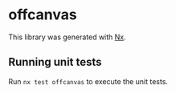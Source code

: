 # offcanvas

This library was generated with [Nx](https://nx.dev).

## Running unit tests

Run `nx test offcanvas` to execute the unit tests.

